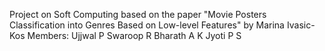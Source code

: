 Project on Soft Computing based on the paper "Movie Posters Classification into Genres Based on Low-level Features" by Marina Ivasic-Kos
Members:
Ujjwal P
Swaroop R
Bharath A K
Jyoti P S
